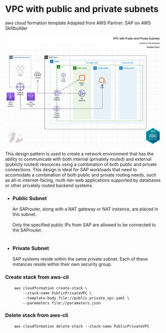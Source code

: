 # VPC with public and private subnets
aws cloud formation template
Adapted from AWS Partner: SAP on AWS Skillbuilder

![architecture](https://github.com/andrewtdunn/public_private_vpc_aws/blob/main/public_private_vpc.drawio.png)

This design pattern is used to create a network environment that has the ability to communicate with both internal (privately routed) and external (publicly routed) resources using a combination of both public and private connections. This design is ideal for SAP workloads that need to accomodate a combination of both public and private routing needs, such as all-in internet-facing, multi-tier web applications supported by databases or other privately routed backend systems. 

<ul>
    <li><h3>Public Subnet</h3>An SAProuter, along with a NAT gateway or NAT instance, are placed in this subnet.<br><br>
    Only the specified public IPs from SAP are allowed to be connected to the SAProuter.
    </li>
    <br>
    <li><h3>Private Subnet</h3>SAP systems reside within the same private subnet. Each of these instances reside within their own security group.</li>
</ul>

### Create stack from aws-cli

```
    aws cloudformation create-stack \
        --stack-name PublicPrivateVPC \ 
        --template-body file://public_private_vpc.yaml \
        --parameters file://parameters.json
```

### Delete stack from aws-cli

```
    aws cloudformation delete-stack --stack-name PublicPrivateVPC 
```